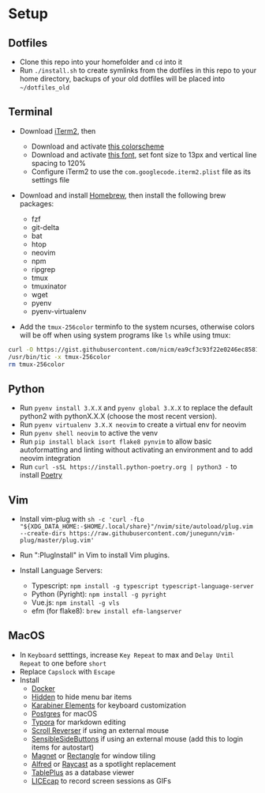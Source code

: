 # Setup

## Dotfiles

- Clone this repo into your homefolder and `cd` into it
- Run `./install.sh` to create symlinks from the dotfiles in this repo to your home directory, backups of your old dotfiles will be placed into `~/dotfiles_old`

## Terminal

- Download [iTerm2](https://iterm2.com/), then
  - Download and activate [this colorscheme](https://github.com/chriskempson/base16-iterm2/blob/master/base16-ocean.dark.256.itermcolors)
  - Download and activate [this font](https://github.com/ryanoasis/nerd-fonts/releases/download/v2.1.0/JetBrainsMono.zip), set font size to 13px and vertical line spacing to 120%
  - Configure iTerm2 to use the `com.googlecode.iterm2.plist` file as its settings file

- Download and install [Homebrew](https://brew.sh/), then install the following brew packages:
  - fzf
  - git-delta
  - bat
  - htop
  - neovim
  - npm
  - ripgrep
  - tmux
  - tmuxinator
  - wget
  - pyenv
  - pyenv-virtualenv

- Add the `tmux-256color` terminfo to the system ncurses, otherwise colors will be off when using system programs like `ls` while using tmux:
```bash
curl -O https://gist.githubusercontent.com/nicm/ea9cf3c93f22e0246ec858122d9abea1/raw/37ae29fc86e88b48dbc8a674478ad3e7a009f357/tmux-256color
/usr/bin/tic -x tmux-256color
rm tmux-256color
```

## Python

- Run `pyenv install 3.X.X` and `pyenv global 3.X.X` to replace the default python2 with pythonX.X.X (choose the most recent version).
- Run `pyenv virtualenv 3.X.X neovim` to create a virtual env for neovim
- Run `pyenv shell neovim` to active the venv
- Run `pip install black isort flake8 pynvim` to allow basic autoformatting and linting without activating an environment and to add neovim integration
- Run `curl -sSL https://install.python-poetry.org | python3 -` to install [Poetry](https://python-poetry.org/)

## Vim

- Install vim-plug with `sh -c 'curl -fLo "${XDG_DATA_HOME:-$HOME/.local/share}"/nvim/site/autoload/plug.vim --create-dirs https://raw.githubusercontent.com/junegunn/vim-plug/master/plug.vim'`

- Run ":PlugInstall" in Vim to install Vim plugins.

- Install Language Servers:
  - Typescript: `npm install -g typescript typescript-language-server`
  - Python (Pyright): `npm install -g pyright`
  - Vue.js: `npm install -g vls`
  - efm (for flake8): `brew install efm-langserver`

## MacOS

- In `Keyboard` setttings, increase `Key Repeat` to max and `Delay Until Repeat` to one before `short`
- Replace `Capslock` with `Escape`
- Install
  - [Docker](https://docs.docker.com/docker-for-mac/install/)
  - [Hidden](https://github.com/dwarvesf/hidden) to hide menu bar items
  - [Karabiner Elements](https://karabiner-elements.pqrs.org/) for keyboard customization
  - [Postgres](https://www.postgresql.org/download/macosx/) for macOS
  - [Typora](https://typora.io/) for markdown editing
  - [Scroll Reverser](https://pilotmoon.com/scrollreverser/) if using an external mouse
  - [SensibleSideButtons](https://sensible-side-buttons.archagon.net/) if using an external mouse (add this to login items for autostart)
  - [Magnet](https://apps.apple.com/us/app/magnet/id441258766) or [Rectangle](https://rectangleapp.com/) for window tiling
  - [Alfred](https://www.alfredapp.com/) or [Raycast](https://www.raycast.com/) as a spotlight replacement
  - [TablePlus](https://tableplus.com/) as a database viewer
  - [LICEcap](https://www.cockos.com/licecap/) to record screen sessions as GIFs
